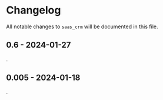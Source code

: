 # Changelog

All notable changes to `saas_crm` will be documented in this file.

## 0.6 - 2024-01-27

.

## 0.005 - 2024-01-18

.
